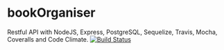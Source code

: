 # bookOrganiser
Restful API with NodeJS, Express, PostgreSQL, Sequelize, Travis, Mocha, Coveralls and Code Climate.
[![Build Status](https://travis-ci.com/slowwwburn/bookOrganiser.svg?branch=master)](https://travis-ci.com/slowwwburn/bookOrganiser)
